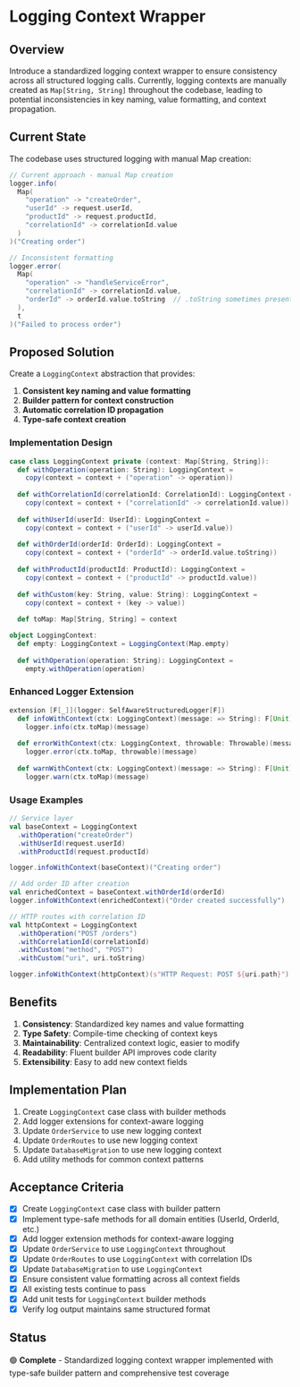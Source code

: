 # Logging Context Wrapper

## Overview

Introduce a standardized logging context wrapper to ensure consistency across all structured logging calls. Currently, logging contexts are manually created as `Map[String, String]` throughout the codebase, leading to potential inconsistencies in key naming, value formatting, and context propagation.

## Current State

The codebase uses structured logging with manual Map creation:

```scala
// Current approach - manual Map creation
logger.info(
  Map(
    "operation" -> "createOrder",
    "userId" -> request.userId,
    "productId" -> request.productId,
    "correlationId" -> correlationId.value
  )
)("Creating order")

// Inconsistent formatting
logger.error(
  Map(
    "operation" -> "handleServiceError", 
    "correlationId" -> correlationId.value,
    "orderId" -> orderId.value.toString  // .toString sometimes present
  ), 
  t
)("Failed to process order")
```

## Proposed Solution

Create a `LoggingContext` abstraction that provides:

1. **Consistent key naming and value formatting**
2. **Builder pattern for context construction**
3. **Automatic correlation ID propagation**
4. **Type-safe context creation**

### Implementation Design

```scala
case class LoggingContext private (context: Map[String, String]):
  def withOperation(operation: String): LoggingContext = 
    copy(context = context + ("operation" -> operation))
  
  def withCorrelationId(correlationId: CorrelationId): LoggingContext =
    copy(context = context + ("correlationId" -> correlationId.value))
  
  def withUserId(userId: UserId): LoggingContext =
    copy(context = context + ("userId" -> userId.value))
  
  def withOrderId(orderId: OrderId): LoggingContext =
    copy(context = context + ("orderId" -> orderId.value.toString))
  
  def withProductId(productId: ProductId): LoggingContext =
    copy(context = context + ("productId" -> productId.value))
  
  def withCustom(key: String, value: String): LoggingContext =
    copy(context = context + (key -> value))
  
  def toMap: Map[String, String] = context

object LoggingContext:
  def empty: LoggingContext = LoggingContext(Map.empty)
  
  def withOperation(operation: String): LoggingContext = 
    empty.withOperation(operation)
```

### Enhanced Logger Extension

```scala
extension [F[_]](logger: SelfAwareStructuredLogger[F])
  def infoWithContext(ctx: LoggingContext)(message: => String): F[Unit] =
    logger.info(ctx.toMap)(message)
  
  def errorWithContext(ctx: LoggingContext, throwable: Throwable)(message: => String): F[Unit] =
    logger.error(ctx.toMap, throwable)(message)
  
  def warnWithContext(ctx: LoggingContext)(message: => String): F[Unit] =
    logger.warn(ctx.toMap)(message)
```

### Usage Examples

```scala
// Service layer
val baseContext = LoggingContext
  .withOperation("createOrder")
  .withUserId(request.userId)
  .withProductId(request.productId)

logger.infoWithContext(baseContext)("Creating order")

// Add order ID after creation
val enrichedContext = baseContext.withOrderId(orderId)
logger.infoWithContext(enrichedContext)("Order created successfully")

// HTTP routes with correlation ID
val httpContext = LoggingContext
  .withOperation("POST /orders")
  .withCorrelationId(correlationId)
  .withCustom("method", "POST")
  .withCustom("uri", uri.toString)

logger.infoWithContext(httpContext)(s"HTTP Request: POST ${uri.path}")
```

## Benefits

1. **Consistency**: Standardized key names and value formatting
2. **Type Safety**: Compile-time checking of context keys  
3. **Maintainability**: Centralized context logic, easier to modify
4. **Readability**: Fluent builder API improves code clarity
5. **Extensibility**: Easy to add new context fields

## Implementation Plan

1. Create `LoggingContext` case class with builder methods
2. Add logger extensions for context-aware logging
3. Update `OrderService` to use new logging context
4. Update `OrderRoutes` to use new logging context  
5. Update `DatabaseMigration` to use new logging context
6. Add utility methods for common context patterns

## Acceptance Criteria

- [x] Create `LoggingContext` case class with builder pattern
- [x] Implement type-safe methods for all domain entities (UserId, OrderId, etc.)
- [x] Add logger extension methods for context-aware logging
- [x] Update `OrderService` to use `LoggingContext` throughout
- [x] Update `OrderRoutes` to use `LoggingContext` with correlation IDs
- [x] Update `DatabaseMigration` to use `LoggingContext`
- [x] Ensure consistent value formatting across all context fields
- [x] All existing tests continue to pass
- [x] Add unit tests for `LoggingContext` builder methods
- [x] Verify log output maintains same structured format

## Status

🟢 **Complete** - Standardized logging context wrapper implemented with type-safe builder pattern and comprehensive test coverage
